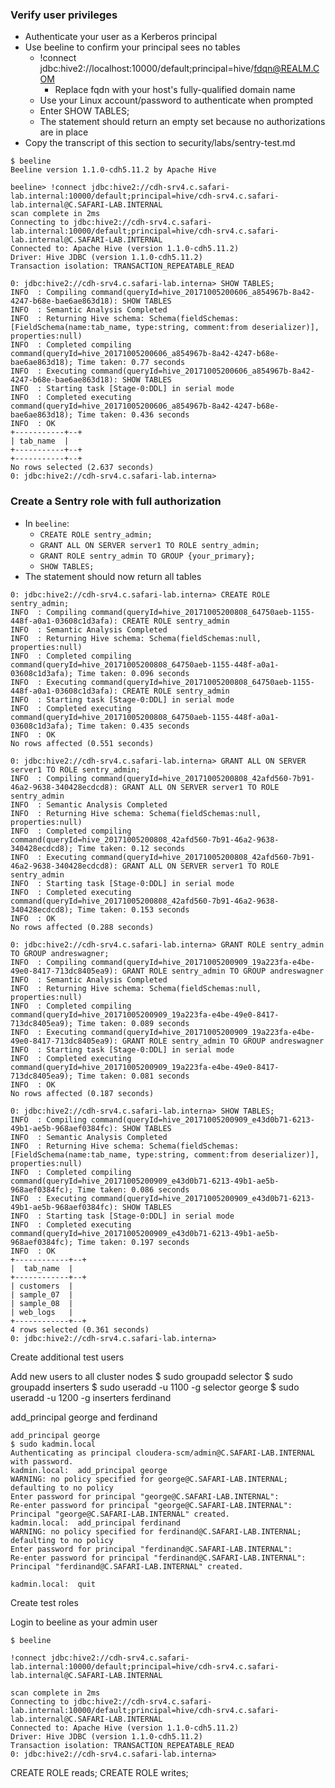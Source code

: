 ### Verify user privileges

* Authenticate your user as a Kerberos principal
* Use beeline to confirm your principal sees no tables
  * !connect jdbc:hive2://localhost:10000/default;principal=hive/fdqn@REALM.COM
    * Replace fqdn with your host's fully-qualified domain name
  * Use your Linux account/password to authenticate when prompted
  * Enter SHOW TABLES;
  * The statement should return an empty set because no authorizations are in place
* Copy the transcript of this section to security/labs/sentry-test.md

```
$ beeline
Beeline version 1.1.0-cdh5.11.2 by Apache Hive
```

```
beeline> !connect jdbc:hive2://cdh-srv4.c.safari-lab.internal:10000/default;principal=hive/cdh-srv4.c.safari-lab.internal@C.SAFARI-LAB.INTERNAL
scan complete in 2ms
Connecting to jdbc:hive2://cdh-srv4.c.safari-lab.internal:10000/default;principal=hive/cdh-srv4.c.safari-lab.internal@C.SAFARI-LAB.INTERNAL
Connected to: Apache Hive (version 1.1.0-cdh5.11.2)
Driver: Hive JDBC (version 1.1.0-cdh5.11.2)
Transaction isolation: TRANSACTION_REPEATABLE_READ
```
```
0: jdbc:hive2://cdh-srv4.c.safari-lab.interna> SHOW TABLES;
INFO  : Compiling command(queryId=hive_20171005200606_a854967b-8a42-4247-b68e-bae6ae863d18): SHOW TABLES
INFO  : Semantic Analysis Completed
INFO  : Returning Hive schema: Schema(fieldSchemas:[FieldSchema(name:tab_name, type:string, comment:from deserializer)], properties:null)
INFO  : Completed compiling command(queryId=hive_20171005200606_a854967b-8a42-4247-b68e-bae6ae863d18); Time taken: 0.77 seconds
INFO  : Executing command(queryId=hive_20171005200606_a854967b-8a42-4247-b68e-bae6ae863d18): SHOW TABLES
INFO  : Starting task [Stage-0:DDL] in serial mode
INFO  : Completed executing command(queryId=hive_20171005200606_a854967b-8a42-4247-b68e-bae6ae863d18); Time taken: 0.436 seconds
INFO  : OK
+-----------+--+
| tab_name  |
+-----------+--+
+-----------+--+
No rows selected (2.637 seconds)
0: jdbc:hive2://cdh-srv4.c.safari-lab.interna> 
```
### Create a Sentry role with full authorization 
* In `beeline`:
    * `CREATE ROLE sentry_admin;`
    * `GRANT ALL ON SERVER server1 TO ROLE sentry_admin;`
    * `GRANT ROLE sentry_admin TO GROUP {your_primary};`
    * `SHOW TABLES;`
* The statement should now return all tables


```
0: jdbc:hive2://cdh-srv4.c.safari-lab.interna> CREATE ROLE sentry_admin;
INFO  : Compiling command(queryId=hive_20171005200808_64750aeb-1155-448f-a0a1-03608c1d3afa): CREATE ROLE sentry_admin
INFO  : Semantic Analysis Completed
INFO  : Returning Hive schema: Schema(fieldSchemas:null, properties:null)
INFO  : Completed compiling command(queryId=hive_20171005200808_64750aeb-1155-448f-a0a1-03608c1d3afa); Time taken: 0.096 seconds
INFO  : Executing command(queryId=hive_20171005200808_64750aeb-1155-448f-a0a1-03608c1d3afa): CREATE ROLE sentry_admin
INFO  : Starting task [Stage-0:DDL] in serial mode
INFO  : Completed executing command(queryId=hive_20171005200808_64750aeb-1155-448f-a0a1-03608c1d3afa); Time taken: 0.435 seconds
INFO  : OK
No rows affected (0.551 seconds)
```

```
0: jdbc:hive2://cdh-srv4.c.safari-lab.interna> GRANT ALL ON SERVER server1 TO ROLE sentry_admin;
INFO  : Compiling command(queryId=hive_20171005200808_42afd560-7b91-46a2-9638-340428ecdcd8): GRANT ALL ON SERVER server1 TO ROLE sentry_admin
INFO  : Semantic Analysis Completed
INFO  : Returning Hive schema: Schema(fieldSchemas:null, properties:null)
INFO  : Completed compiling command(queryId=hive_20171005200808_42afd560-7b91-46a2-9638-340428ecdcd8); Time taken: 0.12 seconds
INFO  : Executing command(queryId=hive_20171005200808_42afd560-7b91-46a2-9638-340428ecdcd8): GRANT ALL ON SERVER server1 TO ROLE sentry_admin
INFO  : Starting task [Stage-0:DDL] in serial mode
INFO  : Completed executing command(queryId=hive_20171005200808_42afd560-7b91-46a2-9638-340428ecdcd8); Time taken: 0.153 seconds
INFO  : OK
No rows affected (0.288 seconds)
```
```
0: jdbc:hive2://cdh-srv4.c.safari-lab.interna> GRANT ROLE sentry_admin TO GROUP andreswagner;
INFO  : Compiling command(queryId=hive_20171005200909_19a223fa-e4be-49e0-8417-713dc8405ea9): GRANT ROLE sentry_admin TO GROUP andreswagner
INFO  : Semantic Analysis Completed
INFO  : Returning Hive schema: Schema(fieldSchemas:null, properties:null)
INFO  : Completed compiling command(queryId=hive_20171005200909_19a223fa-e4be-49e0-8417-713dc8405ea9); Time taken: 0.089 seconds
INFO  : Executing command(queryId=hive_20171005200909_19a223fa-e4be-49e0-8417-713dc8405ea9): GRANT ROLE sentry_admin TO GROUP andreswagner
INFO  : Starting task [Stage-0:DDL] in serial mode
INFO  : Completed executing command(queryId=hive_20171005200909_19a223fa-e4be-49e0-8417-713dc8405ea9); Time taken: 0.081 seconds
INFO  : OK
No rows affected (0.187 seconds)
```
```
0: jdbc:hive2://cdh-srv4.c.safari-lab.interna> SHOW TABLES;
INFO  : Compiling command(queryId=hive_20171005200909_e43d0b71-6213-49b1-ae5b-968aef0384fc): SHOW TABLES
INFO  : Semantic Analysis Completed
INFO  : Returning Hive schema: Schema(fieldSchemas:[FieldSchema(name:tab_name, type:string, comment:from deserializer)], properties:null)
INFO  : Completed compiling command(queryId=hive_20171005200909_e43d0b71-6213-49b1-ae5b-968aef0384fc); Time taken: 0.086 seconds
INFO  : Executing command(queryId=hive_20171005200909_e43d0b71-6213-49b1-ae5b-968aef0384fc): SHOW TABLES
INFO  : Starting task [Stage-0:DDL] in serial mode
INFO  : Completed executing command(queryId=hive_20171005200909_e43d0b71-6213-49b1-ae5b-968aef0384fc); Time taken: 0.197 seconds
INFO  : OK
+------------+--+
|  tab_name  |
+------------+--+
| customers  |
| sample_07  |
| sample_08  |
| web_logs   |
+------------+--+
4 rows selected (0.361 seconds)
0: jdbc:hive2://cdh-srv4.c.safari-lab.interna> 
```

Create additional test users

Add new users to all cluster nodes
$ sudo groupadd selector
$ sudo groupadd inserters
$ sudo useradd -u 1100 -g selector george
$ sudo useradd -u 1200 -g inserters ferdinand


add_principal george and ferdinand
```
add_principal george
$ sudo kadmin.local
Authenticating as principal cloudera-scm/admin@C.SAFARI-LAB.INTERNAL with password.
kadmin.local:  add_principal george
WARNING: no policy specified for george@C.SAFARI-LAB.INTERNAL; defaulting to no policy
Enter password for principal "george@C.SAFARI-LAB.INTERNAL": 
Re-enter password for principal "george@C.SAFARI-LAB.INTERNAL": 
Principal "george@C.SAFARI-LAB.INTERNAL" created.
kadmin.local:  add_principal ferdinand
WARNING: no policy specified for ferdinand@C.SAFARI-LAB.INTERNAL; defaulting to no policy
Enter password for principal "ferdinand@C.SAFARI-LAB.INTERNAL": 
Re-enter password for principal "ferdinand@C.SAFARI-LAB.INTERNAL": 
Principal "ferdinand@C.SAFARI-LAB.INTERNAL" created.
```

```
kadmin.local:  quit
```

Create test roles

Login to beeline as your admin user
```
$ beeline
```

```
!connect jdbc:hive2://cdh-srv4.c.safari-lab.internal:10000/default;principal=hive/cdh-srv4.c.safari-lab.internal@C.SAFARI-LAB.INTERNAL

scan complete in 2ms
Connecting to jdbc:hive2://cdh-srv4.c.safari-lab.internal:10000/default;principal=hive/cdh-srv4.c.safari-lab.internal@C.SAFARI-LAB.INTERNAL
Connected to: Apache Hive (version 1.1.0-cdh5.11.2)
Driver: Hive JDBC (version 1.1.0-cdh5.11.2)
Transaction isolation: TRANSACTION_REPEATABLE_READ
0: jdbc:hive2://cdh-srv4.c.safari-lab.interna> 
```

CREATE ROLE reads;
CREATE ROLE writes;
